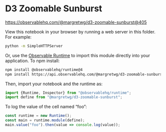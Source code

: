 # D3 Zoomable Sunburst

https://observablehq.com/@margretwg/d3-zoomable-sunburst@405

View this notebook in your browser by running a web server in this folder. For
example:

~~~sh
python -m SimpleHTTPServer
~~~

Or, use the [Observable Runtime](https://github.com/observablehq/runtime) to
import this module directly into your application. To npm install:

~~~sh
npm install @observablehq/runtime@4
npm install https://api.observablehq.com/@margretwg/d3-zoomable-sunburst.tgz?v=3
~~~

Then, import your notebook and the runtime as:

~~~js
import {Runtime, Inspector} from "@observablehq/runtime";
import define from "@margretwg/d3-zoomable-sunburst";
~~~

To log the value of the cell named “foo”:

~~~js
const runtime = new Runtime();
const main = runtime.module(define);
main.value("foo").then(value => console.log(value));
~~~
